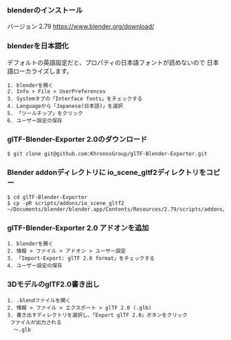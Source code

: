 ### blenderのインストール

バージョン 2.79
https://www.blender.org/download/


### blenderを日本語化

デフォルトの英語設定だと、プロパティの日本語フォントが読めないので
日本語ローカライズします。

```
1. blenderを開く
2. Info > File > UserPreferences
3. Systemタブの「Interface fonts」をチェックする
4. Languageから「Japanese(日本語)」を選択
5. 「ツールチップ」をクリック
6. ユーザー設定の保存
```

### glTF-Blender-Exporter 2.0のダウンロード

```
$ git clone git@github.com:KhronosGroup/glTF-Blender-Exporter.git
```

### Blender addonディレクトリに io_scene_gltf2ディレクトリをコピー

```
$ cd glTF-Blender-Exporter
$ cp -pR scripts/addons/io_scene_gltf2 ~/Documents/blender/blender.app/Contents/Resources/2.79/scripts/addons/
```

### glTF-Blender-Exporter 2.0 アドオンを追加

```
1. blenderを開く
2. 情報 > ファイル > アドオン > ユーザー設定
3. 「Import-Export: glTF 2.0 format」をチェックする
4. ユーザー設定の保存
```

### 3DモデルのglTF2.0書き出し

```
1. .blendファイルを開く
2. 情報 > ファイル > エクスポート > glTF 2.0 (.glb)
3. 書き出すディレクトリを選択し、「Export glTF 2.0」ボタンをクリック
 ファイルが出力される
  〜.glb
```
